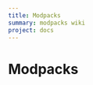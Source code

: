 ```yaml
---
title: Modpacks
summary: modpacks wiki
project: docs
---
```

# Modpacks

<div id="pack-gallery"></div>
<script src="/wiki/javascripts/const.js"></script>
<script src="/wiki/javascripts/gallery.js"></script>
